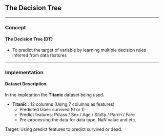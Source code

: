 ## The Decision Tree

---
### **Concept**
#### The Decision Tree (DT) 
* To predict the target of variable by learning multiple decision rules inferred from data features
---

### **Implementation**

#### **Dataset Description**
In the impletation the **Titanic** dataset being used.
- **Titanic** : 12 columns (Using 7 columns as features)
    - Predicted label: survived (0 or 1)
    - Predict features: Pclass / Sex / Age / SibSp / Parch / Fare
    - Pre-processing the data for data type, NaN value and etc.

Target: Using predict features to predict survived or dead.
